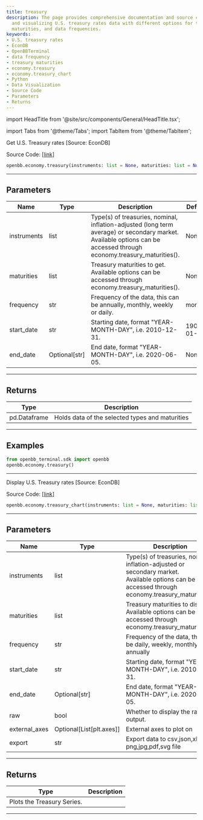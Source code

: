 ```yaml
---
title: treasury
description: The page provides comprehensive documentation and source code for fetching
  and visualizing U.S. treasury rates data with different options for type of treasuries,
  maturities, and data frequencies.
keywords:
- U.S. treasury rates
- EconDB
- OpenBBTerminal
- data frequency
- treasury maturities
- economy.treasury
- economy.treasury_chart
- Python
- Data Visualization
- Source Code
- Parameters
- Returns
---
```


import HeadTitle from '@site/src/components/General/HeadTitle.tsx';

<HeadTitle title="economy.treasury - Reference | OpenBB SDK Docs" />

import Tabs from '@theme/Tabs';
import TabItem from '@theme/TabItem';

<Tabs>
<TabItem value="model" label="Model" default>

Get U.S. Treasury rates [Source: EconDB]

Source Code: [[link](https://github.com/OpenBB-finance/OpenBBTerminal/tree/main/openbb_terminal/economy/econdb_model.py#L736)]

```python
openbb.economy.treasury(instruments: list = None, maturities: list = None, frequency: str = "monthly", start_date: str = "1900-01-01", end_date: Optional[str] = None)
```

---

## Parameters

| Name | Type | Description | Default | Optional |
| ---- | ---- | ----------- | ------- | -------- |
| instruments | list | Type(s) of treasuries, nominal, inflation-adjusted (long term average) or secondary market.<br/>Available options can be accessed through economy.treasury_maturities(). | None | True |
| maturities | list | Treasury maturities to get. Available options can be accessed through economy.treasury_maturities(). | None | True |
| frequency | str | Frequency of the data, this can be annually, monthly, weekly or daily. | monthly | True |
| start_date | str | Starting date, format "YEAR-MONTH-DAY", i.e. 2010-12-31. | 1900-01-01 | True |
| end_date | Optional[str] | End date, format "YEAR-MONTH-DAY", i.e. 2020-06-05. | None | True |


---

## Returns

| Type | Description |
| ---- | ----------- |
| pd.Dataframe | Holds data of the selected types and maturities |
---

## Examples

```python
from openbb_terminal.sdk import openbb
openbb.economy.treasury()
```

---

</TabItem>
<TabItem value="view" label="Chart">

Display U.S. Treasury rates [Source: EconDB]

Source Code: [[link](https://github.com/OpenBB-finance/OpenBBTerminal/tree/main/openbb_terminal/economy/econdb_view.py#L145)]

```python
openbb.economy.treasury_chart(instruments: list = None, maturities: list = None, frequency: str = "monthly", start_date: str = "1900-01-01", end_date: Optional[str] = None, raw: bool = False, external_axes: Optional[List[axes]] = None, export: str = "")
```

---

## Parameters

| Name | Type | Description | Default | Optional |
| ---- | ---- | ----------- | ------- | -------- |
| instruments | list | Type(s) of treasuries, nominal, inflation-adjusted or secondary market.<br/>Available options can be accessed through economy.treasury_maturities(). | None | True |
| maturities | list | Treasury maturities to display. Available options can be accessed through economy.treasury_maturities(). | None | True |
| frequency | str | Frequency of the data, this can be daily, weekly, monthly or annually | monthly | True |
| start_date | str | Starting date, format "YEAR-MONTH-DAY", i.e. 2010-12-31. | 1900-01-01 | True |
| end_date | Optional[str] | End date, format "YEAR-MONTH-DAY", i.e. 2020-06-05. | None | True |
| raw | bool | Whether to display the raw output. | False | True |
| external_axes | Optional[List[plt.axes]] | External axes to plot on | None | True |
| export | str | Export data to csv,json,xlsx or png,jpg,pdf,svg file |  | True |


---

## Returns

| Type | Description |
| ---- | ----------- |
| Plots the Treasury Series. |  |
---

</TabItem>
</Tabs>
